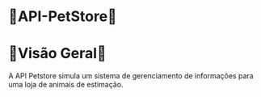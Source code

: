 # 🦴API-PetStore🦴 #

# 👀Visão Geral👀 #
A API Petstore simula um sistema de gerenciamento de informações para uma loja de animais de estimação. 

